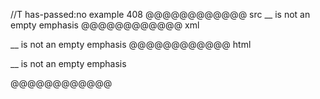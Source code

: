 //T has-passed:no
example 408
@@@@@@@@@@@@ src
__ is not an empty emphasis
@@@@@@@@@@@@ xml
<?xml version="1.0" encoding="UTF-8"?>
<!DOCTYPE document SYSTEM "CommonMark.dtd">
<document xmlns="http://commonmark.org/xml/1.0">
  <paragraph>
    <text>__ is not an empty emphasis</text>
  </paragraph>
</document>
@@@@@@@@@@@@ html
<p>__ is not an empty emphasis</p>
@@@@@@@@@@@@
